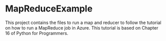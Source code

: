 # MapReduceExample
This project contains the files to run a map and reducer to follow the tutorial on how to run a MapReduce job in Azure. This tutorial is based on Chapter 16 of Python for Programmers.
